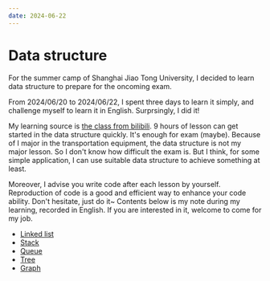 ```yaml
---
date: 2024-06-22
---
```


# Data structure

For the summer camp of Shanghai Jiao Tong University, I decided to learn data structure to prepare for the oncoming exam.

From 2024/06/20 to 2024/06/22, I spent three days to learn it simply, and challenge myself to learn it in English. Surprsingly, I did it!

My learning source is [the class from bilibili](https://www.bilibili.com/video/BV1Fv4y1f7T1). 9 hours of lesson can get started in the data structure quickly. It's enough for exam (maybe). Because of I major in the transportation equipment, the data structure is not my major lesson. So I don't know how difficult the exam is. But I think, for some simple application, I can use suitable data structure to achieve something at least.

Moreover, I advise you write code after each lesson by yourself. Reproduction of code is a good and efficient way to enhance your code ability. Don't hesitate, just do it~ Contents below is my note during my learning, recorded in English. If you are interested in it, welcome to come for my job.

- [Linked list](linked_list.md)
- [Stack](stack.md)
- [Queue](queue.md)
- [Tree](tree.md)
- [Graph](graph.md)
